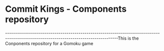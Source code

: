 # Commit Kings - Components repository

---------------------------------------------------------------------------------------------------------------------------------------This is the Conponents repository for a Gomoku game
